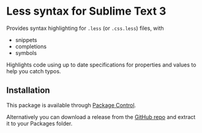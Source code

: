 # Less syntax for Sublime Text 3

Provides syntax highlighting for `.less` (or `.css.less`) files, with

- snippets
- completions
- symbols

Highlights code using up to date specifications for properties and values to help you catch typos.

## Installation

This package is available through [Package Control](https://packagecontrol.io).

Alternatively you can download a release from the [GitHub repo](https://github.com/danro/LESS-sublime) and extract it to your Packages folder.

